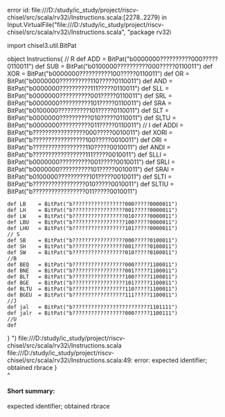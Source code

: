error id: file:///D:/study/ic_study/project/riscv-chisel/src/scala/rv32i/Instructions.scala:[2278..2279) in Input.VirtualFile("file:///D:/study/ic_study/project/riscv-chisel/src/scala/rv32i/Instructions.scala", "package rv32i

import chisel3.util.BitPat

object Instructions{
    // R
    def ADD   = BitPat("b0000000??????????000?????0110011") 
    def SUB   = BitPat("b0100000??????????000?????0110011")
    def XOR   = BitPat("b0000000??????????100?????0110011")
    def OR    = BitPat("b0000000??????????110?????0110011")
    def AND   = BitPat("b0000000??????????111?????0110011")
    def SLL   = BitPat("b0000000??????????001?????0110011")
    def SRL   = BitPat("b0000000??????????101?????0110011")
    def SRA   = BitPat("b0100000??????????101?????0110011")
    def SLT   = BitPat("b0000000??????????010?????0110011")
    def SLTU  = BitPat("b0000000??????????011?????0110011")
    // I
    def ADDI  = BitPat("b?????????????????000?????0010011")
    def XORI  = BitPat("b?????????????????100?????0010011")
    def ORI   = BitPat("b?????????????????110?????0010011")
    def ANDI  = BitPat("b?????????????????111?????0010011")
    def SLLI  = BitPat("b0000000??????????001?????0010011")
    def SRLI  = BitPat("b0000000??????????101?????0010011")
    def SRAI  = BitPat("b0100000??????????101?????0010011")
    def SLTI  = BitPat("b?????????????????010?????0010011")
    def SLTIU = BitPat("b?????????????????011?????0010011")
    
    def LB    = BitPat("b?????????????????000?????0000011")
    def LH    = BitPat("b?????????????????001?????0000011")
    def LW    = BitPat("b?????????????????010?????0000011")
    def LBU   = BitPat("b?????????????????100?????0000011")
    def LHU   = BitPat("b?????????????????101?????0000011")
    // S
    def SB    = BitPat("b?????????????????000?????0100011")
    def SH    = BitPat("b?????????????????001?????0100011")
    def SW    = BitPat("b?????????????????010?????0100011")
    //B
    def BEQ   = BitPat("b?????????????????000?????1100011")
    def BNE   = BitPat("b?????????????????001?????1100011")
    def BLT   = BitPat("b?????????????????100?????1100011")
    def BGE   = BitPat("b?????????????????101?????1100011")
    def BLTU  = BitPat("b?????????????????110?????1100011")
    def BGEU  = BitPat("b?????????????????111?????1100011")
    //J
    def jal   = BitPat("b?????????????????????????1101111")
    def jalr  = BitPat("b?????????????????000?????1100111")
    //U
    def 
}   ")
file:///D:/study/ic_study/project/riscv-chisel/src/scala/rv32i/Instructions.scala
file:///D:/study/ic_study/project/riscv-chisel/src/scala/rv32i/Instructions.scala:49: error: expected identifier; obtained rbrace
}   
^
#### Short summary: 

expected identifier; obtained rbrace